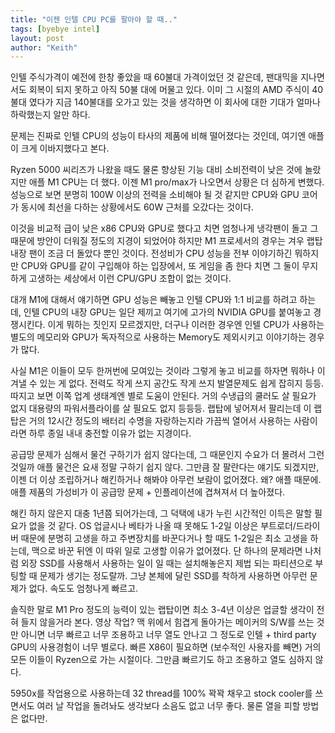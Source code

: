 ```yaml
---
title: "이젠 인텔 CPU PC를 팔아야 할 때.."
tags: [byebye intel]
layout: post
author: "Keith"
---
```


인텔 주식가격이 예전에 한창 좋았을 때 60불대 가격이었던 것 같은데, 팬대믹을 지나면서도 회복이 되지 못하고 아직 50불 대에 머물고 있다. 이미 그 시절의 AMD 주식이 40불대 였다가 지금 140불대를 오가고 있는 것을 생각하면 이 회사에 대한 기대가 얼마나 하락했는지 알만 하다.

문제는 진짜로 인텔 CPU의 성능이 타사의 제품에 비해 떨어졌다는 것인데, 여기엔 애플이 크게 이바지했다고 본다.

Ryzen 5000 씨리즈가 나왔을 때도 물론 향상된 기능 대비 소비전력이 낮은 것에 놀랐지만 애플 M1 CPU는 더 했다. 이젠 M1 pro/max가 나오면서 상황은 더 심하게 변했다. 성능으로 보면 분명히 100W 이상의 전력을 소비해야 될 것 같지만 CPU와 GPU 코어가 동시에 최선을 다하는 상황에서도 60W 근처를 오갔다는 것이다.

이것을 비교적 급이 낮은 x86 CPU와 GPU로 했다고 치면 엄청나게 냉각팬이 돌고 그 때문에 방안이 더워질 정도의 지경이 되었어야 하지만 M1 프로세서의 경우는 겨우 랩탑 내장 팬이 조금 더 돌았다 뿐인 것이다. 전성비가 CPU 성능을 전부 이야기하긴 뭐하지만 CPU와 GPU를 같이 구입해야 하는 입장에서, 또 게임을 좀 한다 치면 그 둘이 무지하게 고생하는 세상에서 이런 CPU/GPU 조합이 없는 것이다.

대개 M1에 대해서 얘기하면 GPU 성능은 빼놓고 인텔 CPU와 1:1 비교를 하려고 하는데, 인텔 CPU의 내장 GPU는 일단 제끼고 여기에 고가의 NVIDIA GPU를 붙여놓고 경쟁시킨다. 이게 뭐하는 짓인지 모르겠지만, 더구나 이러한 경우엔 인텔 CPU가 사용하는 별도의 메모리와 GPU가 독자적으로 사용하는 Memory도 제외시키고 이야기하는 경우가 많다.

사실 M1은 이들이 모두 한꺼번에 모여있는 것이라 그렇게 놓고 비교를 하자면 뭐하나 이겨낼 수 있는 게 없다. 전력도 작게 쓰지 공간도 작게 쓰지 발열문제도 쉽게 잡히지 등등. 따지고 보면 이쪽 업계 생태계엔 별로 도움이 안된다. 거의 수냉급의 쿨러도 살 필요가 없지 대용량의 파워서플라이를 살 필요도 없지 등등등. 랩탑에 넣어져서 팔리는데 이 랩탑은 거의 12시간 정도의 배터리 수명을 자랑하는지라 가끔씩 열어서 사용하는 사람이라면 하루 종일 내내 충전할 이유가 없는 지경이다.

공급망 문제가 심해서 물건 구하기가 쉽지 않다는데, 그 때문인지 수요가 더 몰려서 그런 것일까 애플 물건은 요새 정말 구하기 쉽지 않다. 그만큼 잘 팔란다는 얘기도 되겠지만, 이젠 더 이상 조립하거나 해킨하거나 해봐야 아무런 보람이 없어졌다. 왜? 애플 때문에. 애플 제품의 가성비가 이 공급망 문제 + 인플레이션에 겹쳐져서 더 높아졌다. 

해킨 하지 않은지 대충 1년쯤 되어가는데, 그 덕택에 내가 누린 시간적인 이득은 말할 필요가 없을 것 같다. OS 업글시나 베타가 나올 때 못해도 1-2일 이상은 부트로더/드라이버 때문에 분명히 고생을 하고 주변장치를 바꾼다거나 할 때도 1-2일은 최소 고생을 하는데, 맥으로 바꾼 뒤엔 이 따위 일로 고생할 이유가 없어졌다. 단 하나의 문제라면 나처럼 외장 SSD를 사용해서 사용하는 일이 일 때는 설치해놓은지 제법 되는 파티션으로 부팅할 때 문제가 생기는 정도랄까. 그냥 본체에 달린 SSD를 착하게 사용하면 아무런 문제가 없다. 속도도 엄청나게 빠르고.

솔직한 말로 M1 Pro 정도의 능력이 있는 랩탑이면 최소 3-4년 이상은 업글할 생각이 전혀 들지 않을거라 본다. 영상 작업? 맥 위에서 힘겹게 돌아가는 메이커의 S/W를 쓰는 것만 아니면 너무 빠르고 너무 조용하고 너무 열도 안나고 그 정도로 인텔 + third party GPU의 사용경험이 너무 별로다. 빠른 X86이 필요하면 (보수적인 사용자를 빼면) 거의 모든 이들이 Ryzen으로 가는 시절이다. 그만큼 빠르기도 하고 조용하고 열도 심하지 않다.

5950x를 작업용으로 사용하는데 32 thread를 100% 꽉꽉 채우고 stock cooler를 쓰면서도 여러 날 작업을 돌려놔도 생각보다 소음도 없고 너무 좋다. 물론 열을 피할 방법은 없다만.
